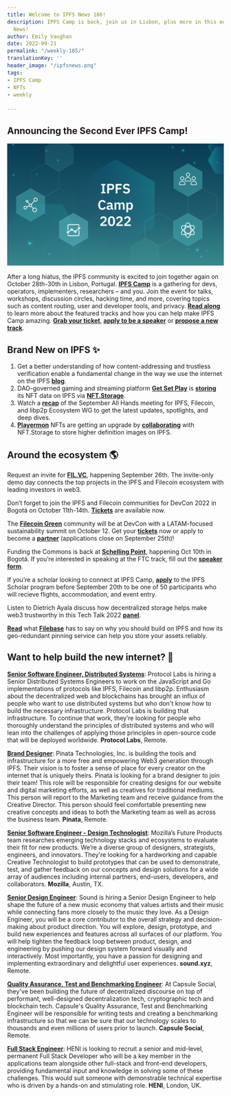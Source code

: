 ```yaml
---
title: Welcome to IPFS News 186!
description: IPFS Camp is back, join us in Lisbon, plus more in this edition of IPFS
  News!
author: Emily Vaughan
date: 2022-09-21
permalink: "/weekly-185/"
translationKey: ''
header_image: "/ipfsnews.png"
tags:
- IPFS Camp
- NFTs
- weekly

---
```

## **Announcing the Second Ever IPFS Camp!**

![](../assets/ipfs-blog-header_-ipfs-camp.png)

After a long hiatus, the IPFS community is excited to join together again on October 28th-30th in Lisbon, Portugal. [**IPFS Camp**](https://2022.ipfs.camp/) is a gathering for devs, operators, implementers, researchers – and you. Join the event for talks, workshops, discussion circles, hacking time, and more, covering topics such as content routing, user and developer tools, and privacy. [**Read along**](https://blog.ipfs.tech/2022-09-09-announcing-ipfs-camp-2022/) to learn more about the featured tracks and how you can help make IPFS Camp amazing. [**Grab your ticket**](https://2022.ipfs.camp/), [**apply to be a speaker**](https://airtable.com/shrOxmXUqwojf0Bjj) or [**propose a new track**](https://airtable.com/shrBQqf7YJRPdrgUo).

## **Brand New on IPFS ✨**

1. Get a better understanding of how content-addressing and trustless verification enable a fundamental change in the way we use the internet on the IPFS [**blog**](https://blog.ipfs.tech/ipfs-breaking-free-client-server/).
2. DAO-governed gaming and streaming platform [**Get Set Play**](http://getsetplay.io/) is [**storing**](https://twitter.com/getsetplay_io/status/1570819932949979136?s=20&t=wbbl_6P9Rhz5yAo67RY7sw) its NFT data on IPFS via [**NFT.Storage**](https://nft.storage/).
3. Watch a [**recap**](https://youtu.be/ADmUWnU0Yx4) of the September All Hands meeting for IPFS, Filecoin, and libp2p Ecosystem WG to get the latest updates, spotlights, and deep dives.
4. [**Playermon**](https://playermon.com/) NFTs are getting an upgrade by [**collaborating**](https://medium.com/playermon/higher-definition-nft-image-powered-by-nft-storage-on-ipfs-973ef24a323b) with NFT.Storage to store higher definition images on IPFS.

## **Around the ecosystem 🌎**

Request an invite for [**FIL.VC**](https://www.fil.vc/), happening September 26th. The invite-only demo day connects the top projects in the IPFS and Filecoin ecosystem with leading investors in web3.  
  
Don’t forget to join the IPFS and Filecoin communities for DevCon 2022 in Bogotá on October 11th-14th. [**Tickets**](https://devcon.org/en/) are available now.  
  
The [**Filecoin Green**](https://green.filecoin.io/) community will be at DevCon with a LATAM-focused sustainability summit on October 12. Get your [**tickets**](https://www.eventbrite.com/e/sustainable-blockchain-summit-latam-tickets-397452199227) now or apply to become a [**partner**](https://sbs.tech/) (applications close on September 25th)!  
  
Funding the Commons is back at [**Schelling Point**](https://schellingpoint.gitcoin.co/), happening Oct 10th in Bogotá. If you’re interested in speaking at the FTC track, fill out the [**speaker form**](https://airtable.com/shruR7QCn4Bx8tqgg).  
  
If you’re a scholar looking to connect at IPFS Camp, [**apply**](https://airtable.com/shrd4kSljHYHxmU1b) to the IPFS Scholar program before September 20th to be one of 50 participants who will recieve flights, accommodation, and event entry.   
  
Listen to Dietrich Ayala discuss how decentralized storage helps make web3 trustworthy in this Tech Talk 2022 [**panel**](https://www.youtube.com/watch?v=aucrfPglszk&t=6s).  
  
[**Read**](https://filebase.com/blog/heres-why-you-should-build-on-ipfs/?twclid=2-al46w317ja87tyj3ypqpdo4b) what [**Filebase**](https://filebase.com/) has to say on why you should build on IPFS and how its geo-redundant pinning service can help you store your assets reliably.

## **Want to help build the new internet? 💼**

[**Senior Software Engineer, Distributed Systems**](https://boards.greenhouse.io/protocollabs/jobs/4283628004): Protocol Labs is hiring a Senior Distributed Systems Engineers to work on the JavaScript and Go implementations of protocols like IPFS, Filecoin and libp2p. Enthusiasm about the decentralized web and blockchains has brought an influx of people who want to use distributed systems but who don't know how to build the necessary infrastructure. Protocol Labs is building that infrastructure. To continue that work, they’re looking for people who thoroughly understand the principles of distributed systems and who will lean into the challenges of applying those principles in open-source code that will be deployed worldwide. **Protocol Labs**, Remote.

[**Brand Designer**](https://angel.co/company/pinatacloud/jobs/1796010-brand-designer): Pinata Technologies, Inc. is building the tools and infrastructure for a more free and empowering Web3 generation through IPFS. Their vision is to foster a sense of place for every creator on the internet that is uniquely theirs. Pinata is looking for a brand designer to join their team! This role will be responsible for creating designs for our website and digital marketing efforts, as well as creatives for traditional mediums. This person will report to the Marketing team and receive guidance from the Creative Director. This person should feel comfortable presenting new creative concepts and ideas to both the Marketing team as well as across the business team. **Pinata**, Remote.

[**Senior Software Engineer - Design Technologist**](https://www.linkedin.com/jobs/view/senior-software-engineer-design-technologist-at-mozilla-3146852845?refId=EiOw5v08Xa0PL2eWaKMxow%3D%3D&trackingId=khK8KrTR4xZ3ib9JTscmeQ%3D%3D&trk=public_jobs_topcard-title): Mozilla’s Future Products team researches emerging technology stacks and ecosystems to evaluate their fit for new products. We’re a diverse group of designers, strategists, engineers, and innovators. They're looking for a hardworking and capable Creative Technologist to build prototypes that can be used to demonstrate, test, and gather feedback on our concepts and design solutions for a wide array of audiences including internal partners, end-users, developers, and collaborators. **Mozilla**, Austin, TX.

[**Senior Design Engineer**](https://jobs.ashbyhq.com/sound.xyz/407fcf8c-40f2-4c5e-be27-e96745cff082/application?utm_source=5brbomGvp3): Sound is hiring a Senior Design Engineer to help shape the future of a new music economy that values artists and their music while connecting fans more closely to the music they love. As a Design Engineer, you will be a core contributor to the overall strategy and decision-making about product direction. You will explore, design, prototype, and build new experiences and features across all surfaces of our platform. You will help tighten the feedback loop between product, design, and engineering by pushing our design system forward visually and interactively. Most importantly, you have a passion for designing and implementing extraordinary and delightful user experiences. **sound.xyz**, Remote.  
  
[**Quality Assurance, Test and Benchmarking Engineer**](https://join.com/companies/capsule/5840067-quality-assurance-test-and-benchmarking-engineer?pid=24a1b46991e3de1fbcf0): At Capsule Social, they've been building the future of decentralized discourse on top of performant, well-designed decentralization tech, cryptographic tech and blockchain tech. Capsule's Quality Assurance, Test and Benchmarking Engineer will be responsible for writing tests and creating a benchmarking infrastructure so that we can be sure that our technology scales to thousands and even millions of users prior to launch. **Capsule Social**, Remote.  
  
[**Full Stack Engineer**](https://www.linkedin.com/jobs/view/3273564662/?alternateChannel=search&refId=7I%2Bx0SHdcmhdQsQzWohg0Q%3D%3D&trackingId=kJtg%2BtTFxm88myxa7QZ0Yg%3D%3D): HENI is looking to recruit a senior and mid-level, permanent Full Stack Developer who will be a key member in the applications team alongside other full-stack and front-end developers, providing fundamental input and knowledge in solving some of these challenges. This would suit someone with demonstrable technical expertise who is driven by a hands-on and stimulating role. **HENI**, London, UK.